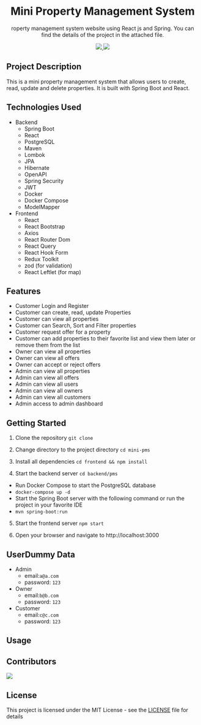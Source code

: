 <h1 align="center">
 Mini Property Management System
</h1>

[circleci-image]: https://img.shields.io/circleci/build/github/nestjs/nest/master?token=abc123def456
[circleci-url]: https://circleci.com/gh/nestjs/nest

<p align="center">roperty management system website using React js and Spring. You can find the details of the project in the attached file.</p>
<p align="center"> 
  <a href="https://github.com/vicheanath/mini-pms/actions/workflows/test.yml">
    <img src="https://github.com/vicheanath/mini-pms/actions/workflows/test.yml/badge.svg" />
  </a>
  <a href="https://github.com/vicheanath/mini-pms/actions/workflows/build-push-docker.yml">
    <img src="https://github.com/vicheanath/mini-pms/actions/workflows/build-push-docker.yml/badge.svg" />
  </a>
</p>


## Project Description
This is a mini property management system that allows users to create, read, update and delete properties. It is built with Spring Boot and React.


## Technologies Used
- Backend
  - Spring Boot
  - React
  - PostgreSQL
  - Maven
  - Lombok
  - JPA
  - Hibernate
  - OpenAPI
  - Spring Security
  - JWT
  - Docker
  - Docker Compose
  - ModelMapper
- Frontend
  - React
  - React Bootstrap
  - Axios
  - React Router Dom
  - React Query
  - React Hook Form
  - Redux Toolkit
  - zod (for validation)
  - React Leftlet (for map)

## Features

- Customer Login and Register
- Customer can create, read, update Properties
- Customer can view all properties
- Customer can Search, Sort and Filter properties
- Customer request offer for a property
- Customer can add properties to their favorite list and view them later or remove them from the list
- Owner can view all properties
- Owner can view all offers
- Owner can accept or reject offers
- Admin can view all properties
- Admin can view all offers
- Admin can view all users
- Admin can view all owners
- Admin can view all customers
- Admin access to admin dashboard


## Getting Started
1. Clone the repository
`git clone `

2. Change directory to the project directory
`cd mini-pms`

3. Install all dependencies
`cd frontend && npm install`

4. Start the backend server
`cd backend/pms `

 - Run Docker Compose to start the PostgreSQL database
 - `docker-compose up -d`
 - Start the Spring Boot server with the following command or run the project in your favorite IDE
 - `mvn spring-boot:run`

5. Start the frontend server
`npm start`

6. Open your browser and navigate to http://localhost:3000

## UserDummy Data

- Admin
  - email:`a@a.com`
  - password: `123`
- Owner
  - email:`b@b.com`
  - password: `123`
- Customer
  - email:`c@c.com`
  - password: `123`

## Usage

## Contributors

<a href="https://github.com/vicheanath/mini-pms/graphs/contributors">
  <img src="https://contrib.rocks/image?repo=vicheanath/mini-pms" />
</a>

## License
This project is licensed under the MIT License - see the [LICENSE](LICENSE) file for details

